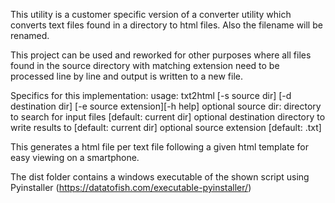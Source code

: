 This utility is a customer specific version of a converter utility
which converts text files found in a directory to html files.
Also the filename will be renamed.

This project can be used and reworked for other purposes where
all files found in the source directory with matching extension 
need to be processed line by line and output is written to a new
file.

Specifics for this implementation:
usage:
txt2html [-s source dir] [-d destination dir] [-e source extension][-h help]
    optional source dir: directory to search for input files [default: current dir]
    optional destination directory to write results to [default: current dir]
    optional source extension [default: .txt]
    
This generates a html file per text file following a given html template
for easy viewing on a smartphone.

The dist folder contains a windows executable of the shown script using
Pyinstaller (https://datatofish.com/executable-pyinstaller/)

    

    
    